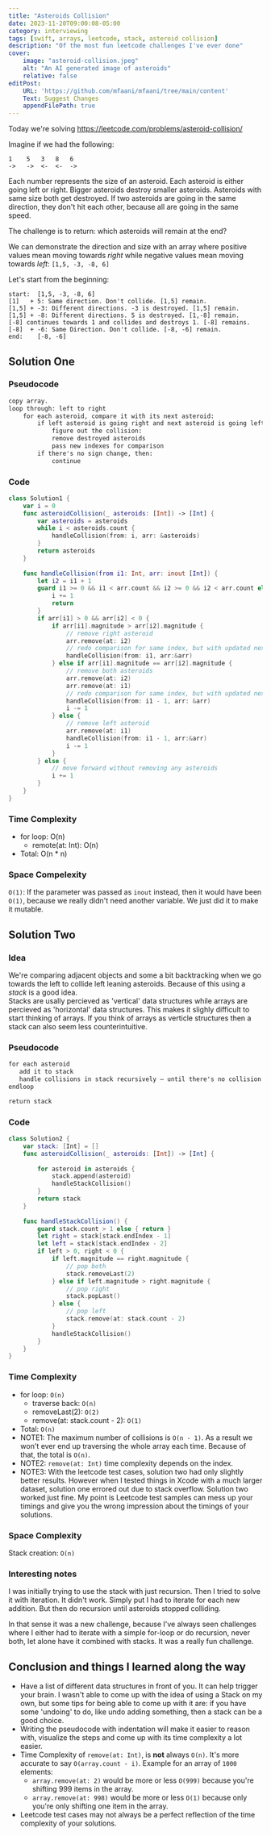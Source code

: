 ```yaml
---
title: "Asteroids Collision"
date: 2023-11-20T09:00:08-05:00
category: interviewing
tags: [swift, arrays, leetcode, stack, asteroid collision]
description: "Of the most fun leetcode challenges I've ever done"
cover:
    image: "asteroid-collision.jpeg"
    alt: "An AI generated image of asteroids"
    relative: false
editPost:
    URL: 'https://github.com/mfaani/mfaani/tree/main/content'
    Text: Suggest Changes
    appendFilePath: true
---
```


Today we're solving https://leetcode.com/problems/asteroid-collision/

Imagine if we had the following:

```
1    5   3   8   6
->   ->  <-  <-  ->
```


Each number represents the size of an asteroid. Each asteroid is either going left or right. Bigger asteroids destroy smaller asteroids. Asteroids with same size both get destroyed. If two asteroids are going in the same direction, they don't hit each other, because all are going in the same speed.

The challenge is to return: which asteroids will remain at the end?


We can demonstrate the direction and size with an array where positive values mean moving towards _right_ while negative values mean moving towards _left_: `[1,5, -3, -8, 6]`

Let's start from the beginning:

```
start:  [1,5, -3, -8, 6]
[1]   + 5: Same direction. Don't collide. [1,5] remain.
[1,5] + -3: Different directions. -3 is destroyed. [1,5] remain.
[1,5] + -8: Different directions. 5 is destroyed. [1,-8] remain. 
[-8] continues towards 1 and collides and destroys 1. [-8] remains. 
[-8]  + -6: Same Direction. Don't collide. [-8, -6] remain.
end:    [-8, -6]
```

## Solution One

### Pseudocode

```md
copy array. 
loop through: left to right
    for each asteroid, compare it with its next asteroid:
        if left asteroid is going right and next asteroid is going left, then:
            figure out the collision:
            remove destroyed asteroids
            pass new indexes for comparison
        if there's no sign change, then:
            continue
```

### Code

```swift
class Solution1 {
    var i = 0 
    func asteroidCollision(_ asteroids: [Int]) -> [Int] {
        var asteroids = asteroids
        while i < asteroids.count {
            handleCollision(from: i, arr: &asteroids)
        }
        return asteroids
    }
    
    func handleCollision(from i1: Int, arr: inout [Int]) {
        let i2 = i1 + 1
        guard i1 >= 0 && i1 < arr.count && i2 >= 0 && i2 < arr.count else { 
            i += 1
            return            
        }
        if arr[i1] > 0 && arr[i2] < 0 {
            if arr[i1].magnitude > arr[i2].magnitude {
                // remove right asteroid
                arr.remove(at: i2)
                // redo comparison for same index, but with updated next index.
                handleCollision(from: i1, arr:&arr)
            } else if arr[i1].magnitude == arr[i2].magnitude {                
                // remove both asteroids
                arr.remove(at: i2)
                arr.remove(at: i1)
                // redo comparison for same index, but with updated next index.
                handleCollision(from: i1 - 1, arr: &arr)
                i -= 1
            } else {
                // remove left asteroid
                arr.remove(at: i1)
                handleCollision(from: i1 - 1, arr:&arr)
                i -= 1
            }
        } else {
            // move forward without removing any asteroids
            i += 1
        }
    }
}
```

### Time Complexity
- for loop: O(n)
    - remote(at: Int): O(n)
- Total: O(n * n)

### Space Compelexity
`O(1)`: If the parameter was passed as `inout` instead, then it would have been `O(1)`, because we really didn't need another variable. We just did it to make it mutable. 

## Solution Two

### Idea
We're comparing adjacent objects and some a bit backtracking when we go towards the left to collide left leaning asteroids. Because of this using a _stack_ is a good idea.  
Stacks are usally percieved as 'vertical' data structures while arrays are percieved as 'horizontal' data structures. This makes it slighly difficult to start thinking of arrays. If you think of arrays as verticle structures then a stack can also seem less counterintuitive.

### Pseudocode

```md
for each asteroid
   add it to stack
   handle collisions in stack recursively — until there's no collision
endloop

return stack
```

### Code

```swift
class Solution2 {
    var stack: [Int] = []
    func asteroidCollision(_ asteroids: [Int]) -> [Int] {
        
        for asteroid in asteroids {
            stack.append(asteroid)
            handleStackCollision()
        }        
        return stack
    }
    
    func handleStackCollision() {
        guard stack.count > 1 else { return }
        let right = stack[stack.endIndex - 1]
        let left = stack[stack.endIndex - 2]
        if left > 0, right < 0 {
            if left.magnitude == right.magnitude {
                // pop both
                stack.removeLast(2)
            } else if left.magnitude > right.magnitude {
                // pop right
                stack.popLast()
            } else {
                // pop left
                stack.remove(at: stack.count - 2)
            }
            handleStackCollision()
        }
    } 
}
```

### Time Complexity
- for loop: `O(n)`
    - traverse back: `O(n)`
    - removeLast(2): `O(2)`
    - remove(at: stack.count - 2): `O(1)`
- Total: `O(n)`
- NOTE1: The maximum number of collisions is `O(n - 1)`. As a result we won't ever end up traversing the whole array each time. Because of that, the total is `O(n)`.
- NOTE2: `remove(at: Int)` time complexity depends on the index.
- NOTE3: With the leetcode test cases, solution two had only slightly better results. However when I tested things in Xcode with a much larger dataset, solution one errored out due to stack overflow. Solution two worked just fine. My point is Leetcode test samples can mess up your timings and give you the wrong impression about the timings of your solutions.

### Space Complexity
Stack creation: `O(n)`

### Interesting notes

I was initially trying to use the stack with just recursion. Then I tried to solve it with iteration. It didn't work. 
Simply put I had to iterate for each new addition. But then do recursion until asteroids stopped colliding. 

In that sense it was a new challenge, because I've always seen challenges where I either had to iterate with a simple for-loop or do recursion, never both, let alone have it combined with stacks. It was a really fun challenge. 

## Conclusion and things I learned along the way

- Have a list of different data structures in front of you. It can help trigger your brain. I wasn't able to come up with the idea of using a Stack on my own, but some tips for being able to come up with it are: if you have some 'undoing' to do, like undo adding something, then a stack can be a good choice.
- Writing the pseudocode with indentation will make it easier to reason with, visualize the steps and come up with its time complexity a lot easier. 
- Time Complexity of `remove(at: Int)`, is **not** always `O(n)`. It's more accurate to say `O(array.count - i)`. Example for an array of `1000` elements:
  - `array.remove(at: 2)` would be more or less `O(999)` because you're shifting 999 items in the array.
  - `array.remove(at: 998)` would be more or less `O(1)` because only you're only shifting one item in the array.
- Leetcode test cases may not always be a perfect reflection of the time complexity of your solutions.